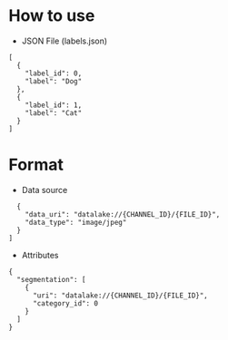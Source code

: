 # How to use

- JSON File (labels.json)
```
[
  {
    "label_id": 0,
    "label": "Dog"
  },
  {
    "label_id": 1,
    "label": "Cat"
  }
]
```

# Format

- Data source
```[
  {
    "data_uri": "datalake://{CHANNEL_ID}/{FILE_ID}",
    "data_type": "image/jpeg"
  }
]
```

- Attributes
```
{
  "segmentation": [
    {
      "uri": "datalake://{CHANNEL_ID}/{FILE_ID}",
      "category_id": 0
    }
  ]
}
```
